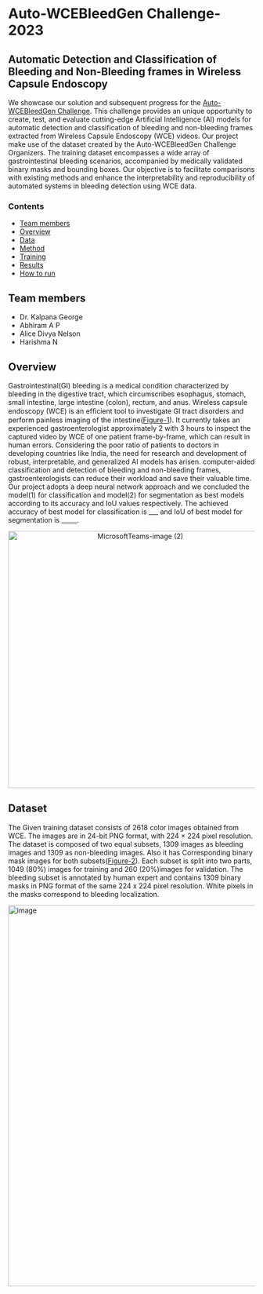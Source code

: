 # Auto-WCEBleedGen Challenge-2023
## Automatic Detection and Classification of Bleeding and Non-Bleeding frames in Wireless Capsule Endoscopy

 

We showcase our solution and subsequent progress for the [Auto-WCEBleedGen Challenge](https://misahub.in/CVIP/challenge.html). This challenge provides an unique opportunity to create, test, and evaluate cutting-edge Artificial Intelligence (AI) models for automatic detection and classification of bleeding and non-bleeding frames extracted from Wireless Capsule Endoscopy (WCE) videos. Our project make use of the dataset created by the Auto-WCEBleedGen Challenge Organizers. The training dataset encompasses a wide array of gastrointestinal bleeding scenarios, accompanied by medically validated binary masks and bounding boxes. Our objective is to facilitate comparisons with existing methods and enhance the interpretability and reproducibility of automated systems in bleeding detection using WCE data.

 

### Contents
* [Team members](https://github.com/NPCalicut/Blood/blob/Raghul_branch_1/README.md#team-members)
* [Overview](https://github.com/NPCalicut/Blood/blob/Raghul_branch_1/README.md#overview)
* [Data](https://github.com/NPCalicut/Blood/blob/Raghul_branch_1/README.md#data)
* [Method](https://github.com/NPCalicut/Blood/blob/Raghul_branch_1/README.md#models)
* [Training](https://github.com/NPCalicut/Blood/blob/Raghul_branch_1/README.md#training)
* [Results](https://github.com/NPCalicut/Blood/blob/Raghul_branch_1/README.md#results)
* [How to run](https://github.com/NPCalicut/Blood/blob/priya_branch_1/README.md#how-to-run)

 

## Team members
- Dr. Kalpana George
- Abhiram A P
- Alice Divya Nelson
- Harishma N

## Overview
Gastrointestinal(GI) bleeding is a medical condition characterized by bleeding in the digestive tract, which circumscribes esophagus, stomach, small intestine, large intestine (colon), rectum, and anus. Wireless capsule endoscopy (WCE) is an efﬁcient tool to investigate GI tract disorders and perform painless imaging of the intestine([Figure-1](https://private-user-images.githubusercontent.com/146803475/272840458-4550a321-1ae0-47a8-99c7-4a96ba89e377.png?jwt=eyJhbGciOiJIUzI1NiIsInR5cCI6IkpXVCJ9.eyJpc3MiOiJnaXRodWIuY29tIiwiYXVkIjoicmF3LmdpdGh1YnVzZXJjb250ZW50LmNvbSIsImtleSI6ImtleTEiLCJleHAiOjE2OTY1MDg3MzcsIm5iZiI6MTY5NjUwODQzNywicGF0aCI6Ii8xNDY4MDM0NzUvMjcyODQwNDU4LTQ1NTBhMzIxLTFhZTAtNDdhOC05OWM3LTRhOTZiYTg5ZTM3Ny5wbmc_WC1BbXotQWxnb3JpdGhtPUFXUzQtSE1BQy1TSEEyNTYmWC1BbXotQ3JlZGVudGlhbD1BS0lBSVdOSllBWDRDU1ZFSDUzQSUyRjIwMjMxMDA1JTJGdXMtZWFzdC0xJTJGczMlMkZhd3M0X3JlcXVlc3QmWC1BbXotRGF0ZT0yMDIzMTAwNVQxMjIwMzdaJlgtQW16LUV4cGlyZXM9MzAwJlgtQW16LVNpZ25hdHVyZT1hOTQxYmU1MmEwZTc3N2RjMzkzYzdlNzMzNTcyZDhjNDgyODJhMzhiODM4ODliODZjNTNiZWE0NDFlYWYxM2IyJlgtQW16LVNpZ25lZEhlYWRlcnM9aG9zdCZhY3Rvcl9pZD0wJmtleV9pZD0wJnJlcG9faWQ9MCJ9.1z-miiJi9Tdu2Fd7LnCSbdaWS17tkow7njklUl_MJ6k)). It currently takes an experienced gastroenterologist approximately 2 with 3 hours to inspect the captured video by WCE of one patient frame-by-frame, which can result in human errors. Considering the poor ratio of patients to doctors in developing countries like India, the need for research and development of robust, interpretable, and generalized AI models has arisen. computer-aided classification and detection of bleeding and non-bleeding frames, gastroenterologists can reduce their workload and save their valuable time. Our project adopts a deep neural network approach and we concluded the model(1) for classification and model(2) for segmentation as best models according to its accuracy and IoU values respectively. The achieved accuracy of best model for classification is ___ and IoU of best model for segmentation is _____.

 




<p align="center"> 
<img width="524" alt="MicrosoftTeams-image (2)" src="https://github.com/Alice-Divya/Auto-WCEBleedGen-Challenge-2023/assets/146923115/955b40c3-cea0-4968-a653-75c7647692cb">
</p>

## Dataset
The Given training dataset consists of 2618 color images obtained from WCE. The images are in 24-bit PNG format, with 224 × 224 pixel resolution. The dataset is composed of two equal subsets, 1309 images as bleeding images and 1309 as non-bleeding images. Also it has Corresponding binary mask images for both subsets([Figure-2](https://private-user-images.githubusercontent.com/146803475/272868281-dd49c9f8-d830-4661-9382-9dc34e5ee7ff.png?jwt=eyJhbGciOiJIUzI1NiIsInR5cCI6IkpXVCJ9.eyJpc3MiOiJnaXRodWIuY29tIiwiYXVkIjoicmF3LmdpdGh1YnVzZXJjb250ZW50LmNvbSIsImtleSI6ImtleTEiLCJleHAiOjE2OTY1MDkyMTgsIm5iZiI6MTY5NjUwODkxOCwicGF0aCI6Ii8xNDY4MDM0NzUvMjcyODY4MjgxLWRkNDljOWY4LWQ4MzAtNDY2MS05MzgyLTlkYzM0ZTVlZTdmZi5wbmc_WC1BbXotQWxnb3JpdGhtPUFXUzQtSE1BQy1TSEEyNTYmWC1BbXotQ3JlZGVudGlhbD1BS0lBSVdOSllBWDRDU1ZFSDUzQSUyRjIwMjMxMDA1JTJGdXMtZWFzdC0xJTJGczMlMkZhd3M0X3JlcXVlc3QmWC1BbXotRGF0ZT0yMDIzMTAwNVQxMjI4MzhaJlgtQW16LUV4cGlyZXM9MzAwJlgtQW16LVNpZ25hdHVyZT00N2QxYjM2ZWY1NGNjMTA1ZDU1ODc2NmRhM2FhY2ExZjIwY2Q3Mjg4ODk1OGIxYmFlYzczNjc4OTNmN2FjMzI4JlgtQW16LVNpZ25lZEhlYWRlcnM9aG9zdCZhY3Rvcl9pZD0wJmtleV9pZD0wJnJlcG9faWQ9MCJ9.hgDs52trGd_1SZfOyqYy2P301pgBjkYh-uanrIgHwDQ)). Each subset is split into two parts, 1049 (80%) images for training and 260 (20%)images for validation. The bleeding subset is annotated by human expert and contains 1309 binary masks in PNG format of the same 224 x 224 pixel resolution. White pixels in the masks correspond to bleeding localization.

 

<img width="777" alt="image" src="https://github.com/NPCalicut/Blood/assets/146803475/dd49c9f8-d830-4661-9382-9dc34e5ee7ff">
